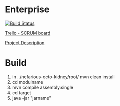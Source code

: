 # Enterprise
[![Build Status](https://travis-ci.org/ITB5-TeamC/nefarious-octo-kidney.svg?branch=dev)](https://travis-ci.org/ITB5-TeamC/nefarious-octo-kidney)

[Trello - SCRUM board](https://trello.com/b/FjAcj2VK/sport)

[Project Description](https://homepages.fhv.at/tf/EC/projekt.html)

# Build
1. in ../nefarious-octo-kidney/root/ mvn clean install
2. cd modulname
3. mvn compile assembly:single
4. cd target
5. java -jar "jarname"